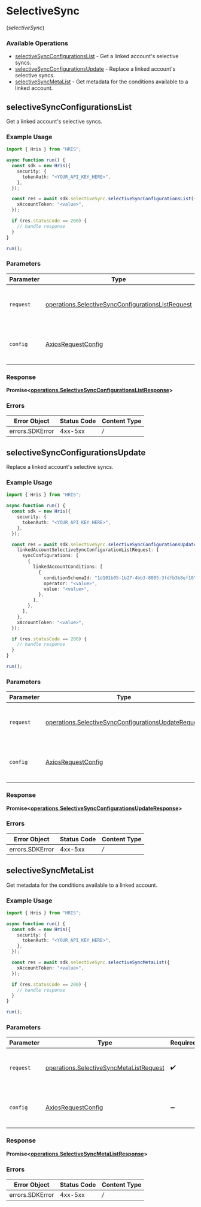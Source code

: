 # SelectiveSync
(*selectiveSync*)

### Available Operations

* [selectiveSyncConfigurationsList](#selectivesyncconfigurationslist) - Get a linked account's selective syncs.
* [selectiveSyncConfigurationsUpdate](#selectivesyncconfigurationsupdate) - Replace a linked account's selective syncs.
* [selectiveSyncMetaList](#selectivesyncmetalist) - Get metadata for the conditions available to a linked account.

## selectiveSyncConfigurationsList

Get a linked account's selective syncs.

### Example Usage

```typescript
import { Hris } from "HRIS";

async function run() {
  const sdk = new Hris({
    security: {
      tokenAuth: "<YOUR_API_KEY_HERE>",
    },
  });

  const res = await sdk.selectiveSync.selectiveSyncConfigurationsList({
    xAccountToken: "<value>",
  });

  if (res.statusCode == 200) {
    // handle response
  }
}

run();
```

### Parameters

| Parameter                                                                                                                  | Type                                                                                                                       | Required                                                                                                                   | Description                                                                                                                |
| -------------------------------------------------------------------------------------------------------------------------- | -------------------------------------------------------------------------------------------------------------------------- | -------------------------------------------------------------------------------------------------------------------------- | -------------------------------------------------------------------------------------------------------------------------- |
| `request`                                                                                                                  | [operations.SelectiveSyncConfigurationsListRequest](../../sdk/models/operations/selectivesyncconfigurationslistrequest.md) | :heavy_check_mark:                                                                                                         | The request object to use for the request.                                                                                 |
| `config`                                                                                                                   | [AxiosRequestConfig](https://axios-http.com/docs/req_config)                                                               | :heavy_minus_sign:                                                                                                         | Available config options for making requests.                                                                              |


### Response

**Promise<[operations.SelectiveSyncConfigurationsListResponse](../../sdk/models/operations/selectivesyncconfigurationslistresponse.md)>**
### Errors

| Error Object    | Status Code     | Content Type    |
| --------------- | --------------- | --------------- |
| errors.SDKError | 4xx-5xx         | */*             |

## selectiveSyncConfigurationsUpdate

Replace a linked account's selective syncs.

### Example Usage

```typescript
import { Hris } from "HRIS";

async function run() {
  const sdk = new Hris({
    security: {
      tokenAuth: "<YOUR_API_KEY_HERE>",
    },
  });

  const res = await sdk.selectiveSync.selectiveSyncConfigurationsUpdate({
    linkedAccountSelectiveSyncConfigurationListRequest: {
      syncConfigurations: [
        {
          linkedAccountConditions: [
            {
              conditionSchemaId: "1d101b05-1b27-4bb3-8005-3fdfb3b8ef10",
              operator: "<value>",
              value: "<value>",
            },
          ],
        },
      ],
    },
    xAccountToken: "<value>",
  });

  if (res.statusCode == 200) {
    // handle response
  }
}

run();
```

### Parameters

| Parameter                                                                                                                      | Type                                                                                                                           | Required                                                                                                                       | Description                                                                                                                    |
| ------------------------------------------------------------------------------------------------------------------------------ | ------------------------------------------------------------------------------------------------------------------------------ | ------------------------------------------------------------------------------------------------------------------------------ | ------------------------------------------------------------------------------------------------------------------------------ |
| `request`                                                                                                                      | [operations.SelectiveSyncConfigurationsUpdateRequest](../../sdk/models/operations/selectivesyncconfigurationsupdaterequest.md) | :heavy_check_mark:                                                                                                             | The request object to use for the request.                                                                                     |
| `config`                                                                                                                       | [AxiosRequestConfig](https://axios-http.com/docs/req_config)                                                                   | :heavy_minus_sign:                                                                                                             | Available config options for making requests.                                                                                  |


### Response

**Promise<[operations.SelectiveSyncConfigurationsUpdateResponse](../../sdk/models/operations/selectivesyncconfigurationsupdateresponse.md)>**
### Errors

| Error Object    | Status Code     | Content Type    |
| --------------- | --------------- | --------------- |
| errors.SDKError | 4xx-5xx         | */*             |

## selectiveSyncMetaList

Get metadata for the conditions available to a linked account.

### Example Usage

```typescript
import { Hris } from "HRIS";

async function run() {
  const sdk = new Hris({
    security: {
      tokenAuth: "<YOUR_API_KEY_HERE>",
    },
  });

  const res = await sdk.selectiveSync.selectiveSyncMetaList({
    xAccountToken: "<value>",
  });

  if (res.statusCode == 200) {
    // handle response
  }
}

run();
```

### Parameters

| Parameter                                                                                              | Type                                                                                                   | Required                                                                                               | Description                                                                                            |
| ------------------------------------------------------------------------------------------------------ | ------------------------------------------------------------------------------------------------------ | ------------------------------------------------------------------------------------------------------ | ------------------------------------------------------------------------------------------------------ |
| `request`                                                                                              | [operations.SelectiveSyncMetaListRequest](../../sdk/models/operations/selectivesyncmetalistrequest.md) | :heavy_check_mark:                                                                                     | The request object to use for the request.                                                             |
| `config`                                                                                               | [AxiosRequestConfig](https://axios-http.com/docs/req_config)                                           | :heavy_minus_sign:                                                                                     | Available config options for making requests.                                                          |


### Response

**Promise<[operations.SelectiveSyncMetaListResponse](../../sdk/models/operations/selectivesyncmetalistresponse.md)>**
### Errors

| Error Object    | Status Code     | Content Type    |
| --------------- | --------------- | --------------- |
| errors.SDKError | 4xx-5xx         | */*             |
